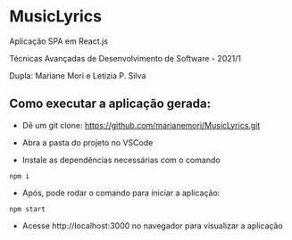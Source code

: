 # MusicLyrics

Aplicação SPA em React.js

Técnicas Avançadas de Desenvolvimento de Software - 2021/1

Dupla: Mariane Mori e Letizia P. Silva

## Como executar a aplicação gerada:

- Dê um git clone: https://github.com/marianemori/MusicLyrics.git
 
- Abra a pasta do projeto no VSCode
 
- Instale as dependências necessárias com o comando
```
npm i
``` 
- Após, pode rodar o comando para iniciar a aplicação:
```
npm start
``` 
- Acesse http://localhost:3000 no navegador para visualizar a aplicação
